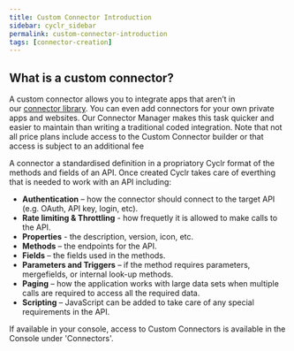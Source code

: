 ```yaml
---
title: Custom Connector Introduction
sidebar: cyclr_sidebar
permalink: custom-connector-introduction
tags: [connector-creation]
---
```


## What is a custom connector?

A custom connector allows you to integrate apps that aren’t in our [connector library](http://cyclr.com/connectors/). You can even add connectors for your own private apps and websites. Our Connector Manager makes this task quicker and easier to maintain than writing a traditional coded integration.  Note that not all price plans include access to the Custom Connector builder or that access is subject to an additional fee

A connector a standardised definition in a propriatory Cyclr format of the methods and fields of an API. Once created Cyclr takes care of everthing that is needed to work with an API including:

*   **Authentication** – how the connector should connect to the target API (e.g. OAuth, API key, login, etc).
*   **Rate limiting & Throttling** - how frequetly it is allowed to make calls to the API. 
*   **Properties** - the description, version, icon, etc.
*   **Methods** – the endpoints for the API.
*   **Fields** – the fields used in the methods.
*   **Parameters and Triggers** – if the method requires parameters, mergefields, or internal look-up methods.
*   **Paging** – how the application works with large data sets when multiple calls are required to access all the required data.
*   **Scripting** – JavaScript can be added to take care of any special requirements in the API.

If available in your console, access to Custom Connectors is available in the Console under 'Connectors'.
